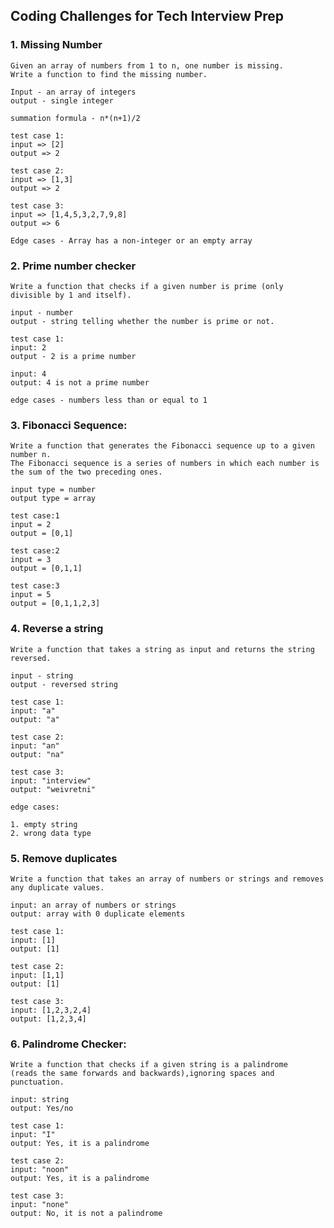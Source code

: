 ## Coding Challenges for Tech Interview Prep

### 1. Missing Number

    Given an array of numbers from 1 to n, one number is missing.
    Write a function to find the missing number.

    Input - an array of integers
    output - single integer

    summation formula - n*(n+1)/2

    test case 1:
    input => [2]
    output => 2

    test case 2:
    input => [1,3]
    output => 2

    test case 3:
    input => [1,4,5,3,2,7,9,8]
    output => 6

    Edge cases - Array has a non-integer or an empty array

### 2. Prime number checker

    Write a function that checks if a given number is prime (only divisible by 1 and itself).

    input - number
    output - string telling whether the number is prime or not.

    test case 1:
    input: 2
    output - 2 is a prime number

    input: 4
    output: 4 is not a prime number

    edge cases - numbers less than or equal to 1

### 3. Fibonacci Sequence:

    Write a function that generates the Fibonacci sequence up to a given number n.
    The Fibonacci sequence is a series of numbers in which each number is the sum of the two preceding ones.

    input type = number
    output type = array

    test case:1
    input = 2
    output = [0,1]

    test case:2
    input = 3
    output = [0,1,1]

    test case:3
    input = 5
    output = [0,1,1,2,3]

### 4. Reverse a string

    Write a function that takes a string as input and returns the string reversed.

    input - string
    output - reversed string

    test case 1:
    input: "a"
    output: "a"

    test case 2:
    input: "an"
    output: "na"

    test case 3:
    input: "interview"
    output: "weivretni"

    edge cases:

    1. empty string
    2. wrong data type

### 5. Remove duplicates

    Write a function that takes an array of numbers or strings and removes any duplicate values.

    input: an array of numbers or strings
    output: array with 0 duplicate elements

    test case 1:
    input: [1]
    output: [1]

    test case 2:
    input: [1,1]
    output: [1]

    test case 3:
    input: [1,2,3,2,4]
    output: [1,2,3,4]

### 6. Palindrome Checker:

    Write a function that checks if a given string is a palindrome
    (reads the same forwards and backwards),ignoring spaces and punctuation.

    input: string
    output: Yes/no

    test case 1:
    input: "I"
    output: Yes, it is a palindrome

    test case 2:
    input: "noon"
    output: Yes, it is a palindrome

    test case 3:
    input: "none"
    output: No, it is not a palindrome
